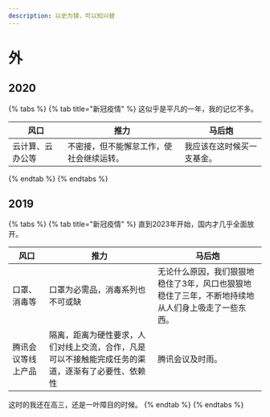 ```yaml
---
description: 以史为镜，可以知兴替
---
```


# 外

##

## 2020

{% tabs %}
{% tab title="新冠疫情" %}
这似乎是平凡的一年，我的记忆不多。

| 风口       | 推力                   | 马后炮           |
| -------- | -------------------- | ------------- |
| 云计算、云办公等 | 不密接，但不能懈怠工作，使社会继续运转。 | 我应该在这时候买一支基金。 |
{% endtab %}
{% endtabs %}

## 2019

{% tabs %}
{% tab title="新冠疫情" %}
直到2023年开始，国内才几乎全面放开。

| 风口        | 推力                                                | 马后炮                                               |
| --------- | ------------------------------------------------- | ------------------------------------------------- |
| 口罩、消毒等    | 口罩为必需品，消毒系列也不可或缺                                  | 无论什么原因，我们狠狠地稳住了3年，风口也狠狠地稳住了三年，不断地持续地从人们身上吸走了一些东西。 |
| 腾讯会议等线上产品 | 隔离，距离为硬性要求，人们对线上交流，合作，凡是可以不接触能完成任务的渠道，逐渐有了必要性、依赖性 | 腾讯会议及时雨。                                          |

这时的我还在高三，还是一叶障目的时候。
{% endtab %}
{% endtabs %}
